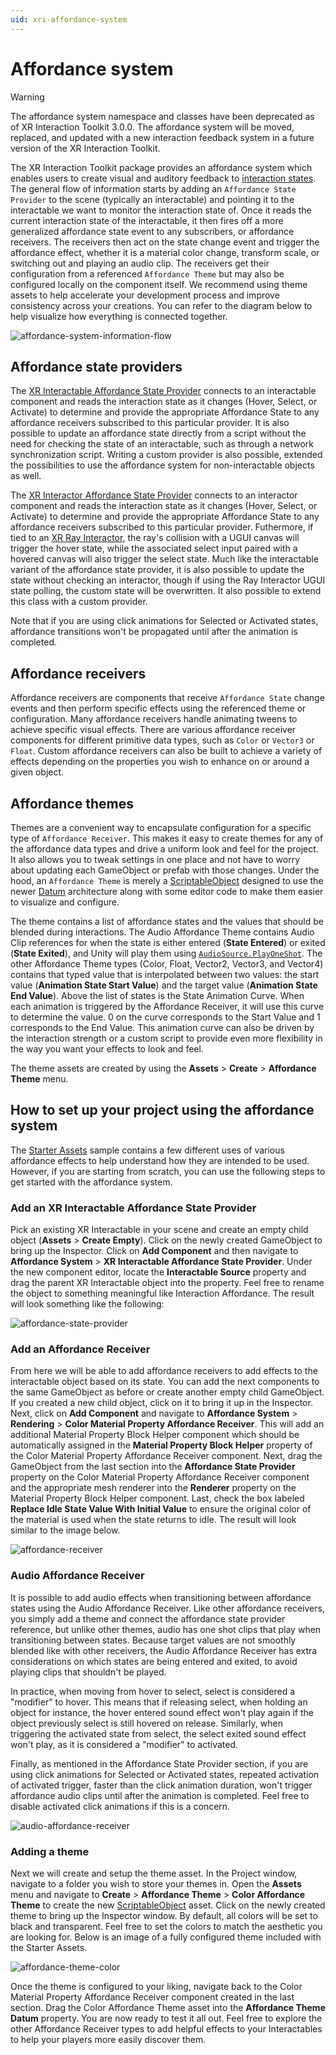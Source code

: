 ```yaml
---
uid: xri-affordance-system
---
```

# Affordance system

> [!WARNING]
> The affordance system namespace and classes have been deprecated as of XR Interaction Toolkit 3.0.0. The affordance system will be moved, replaced, and updated with a new interaction feedback system in a future version of the XR Interaction Toolkit.

The XR Interaction Toolkit package provides an affordance system which enables users to create visual and auditory feedback to [interaction states](architecture.md#states). The general flow of information starts by adding an `Affordance State Provider` to the scene (typically an interactable) and pointing it to the interactable we want to monitor the interaction state of. Once it reads the current interaction state of the interactable, it then fires off a more generalized affordance state event to any subscribers, or affordance receivers. The receivers then act on the state change event and trigger the affordance effect, whether it is a material color change, transform scale, or switching out and playing an audio clip. The receivers get their configuration from a referenced `Affordance Theme` but may also be configured locally on the component itself. We recommend using theme assets to help accelerate your development process and improve consistency across your creations. You can refer to the diagram below to help visualize how everything is connected together.

![affordance-system-information-flow](images/affordance-system-information-flow.svg)

## Affordance state providers

The [XR Interactable Affordance State Provider](xr-interactable-affordance-state-provider.md) connects to an interactable component and reads the interaction state as it changes (Hover, Select, or Activate) to determine and provide the appropriate Affordance State to any affordance receivers subscribed to this particular provider. It is also possible to update an affordance state directly from a script without the need for checking the state of an interactable, such as through a network synchronization script. Writing a custom provider is also possible, extended the possibilities to use the affordance system for non-interactable objects as well.

The [XR Interactor Affordance State Provider](xr-interactor-affordance-state-provider.md) connects to an interactor component and reads the interaction state as it changes (Hover, Select, or Activate) to determine and provide the appropriate Affordance State to any affordance receivers subscribed to this particular provider. Futhermore, if tied to an [XR Ray Interactor](xr-ray-interactor.md), the ray's collision with a UGUI canvas will trigger the hover state, while the associated select input paired with a hovered canvas will also trigger the select state. Much like the interactable variant of the affordance state provider, it is also possible to update the state without checking an interactor, though if using the Ray Interactor UGUI state polling, the custom state will be overwritten. It also possible to extend this class with a custom provider.

Note that if you are using click animations for Selected or Activated states, affordance transitions won't be propagated until after the animation is completed.

## Affordance receivers

Affordance receivers are components that receive `Affordance State` change events and then perform specific effects using the referenced theme or configuration. Many affordance receivers handle animating tweens to achieve specific visual effects. There are various affordance receiver components for different primitive data types, such as `Color` or `Vector3` or `Float`. Custom affordance receivers can also be built to achieve a variety of effects depending on the properties you wish to enhance on or around a given object.

## Affordance themes

Themes are a convenient way to encapsulate configuration for a specific type of `Affordance Receiver`. This makes it easy to create themes for any of the affordance data types and drive a uniform look and feel for the project. It also allows you to tweak settings in one place and not have to worry about updating each GameObject or prefab with those changes. Under the hood, an `Affordance Theme` is merely a [ScriptableObject](https://docs.unity3d.com/Manual/class-ScriptableObject.html) designed to use the newer [Datum](https://docs.unity3d.com/Packages/com.unity.xr.core-utils@2.4/api/Unity.XR.CoreUtils.Datums.Datum-1.html) architecture along with some editor code to make them easier to visualize and configure.

The theme contains a list of affordance states and the values that should be blended during interactions. The Audio Affordance Theme contains Audio Clip references for when the state is either entered (**State Entered**) or exited (**State Exited**), and Unity will play them using [`AudioSource.PlayOneShot`](https://docs.unity3d.com/ScriptReference/AudioSource.PlayOneShot.html). The other Affordance Theme types (Color, Float, Vector2, Vector3, and Vector4) contains that typed value that is interpolated between two values: the start value (**Animation State Start Value**) and the target value (**Animation State End Value**). Above the list of states is the State Animation Curve. When each animation is triggered by the Affordance Receiver, it will use this curve to determine the value. 0 on the curve corresponds to the Start Value and 1 corresponds to the End Value. This animation curve can also be driven by the interaction strength or a custom script to provide even more flexibility in the way you want your effects to look and feel.

The theme assets are created by using the **Assets** &gt; **Create** &gt; **Affordance Theme** menu.

## How to set up your project using the affordance system

The [Starter Assets](samples-starter-assets.md) sample contains a few different uses of various affordance effects to help understand how they are intended to be used. However, if you are starting from scratch, you can use the following steps to get started with the affordance system.

### Add an XR Interactable Affordance State Provider

Pick an existing XR Interactable in your scene and create an empty child object (**Assets** &gt; **Create Empty**). Click on the newly created GameObject to bring up the Inspector. Click on **Add Component** and then navigate to **Affordance System** &gt; **XR Interactable Affordance State Provider**. Under the new component editor, locate the **Interactable Source** property and drag the parent XR Interactable object into the property. Feel free to rename the object to something meaningful like Interaction Affordance. The result will look something like the following:

![affordance-state-provider](images/affordance-state-provider.png)

### Add an Affordance Receiver

From here we will be able to add affordance receivers to add effects to the interactable object based on its state. You can add the next components to the same GameObject as before or create another empty child GameObject. If you created a new child object, click on it to bring it up in the Inspector. Next, click on **Add Component** and navigate to **Affordance System** &gt; **Rendering** &gt; **Color Material Property Affordance Receiver**. This will add an additional Material Property Block Helper component which should be automatically assigned in the **Material Property Block Helper** property of the Color Material Property Affordance Receiver component. Next, drag the GameObject from the last section into the **Affordance State Provider** property on the Color Material Property Affordance Receiver component and the appropriate mesh renderer into the **Renderer** property on the Material Property Block Helper component. Last, check the box labeled **Replace Idle State Value With Initial Value** to ensure the original color of the material is used when the state returns to idle. The result will look similar to the image below.

![affordance-receiver](images/affordance-receiver.png)

### Audio Affordance Receiver

It is possible to add audio effects when transitioning between affordance states using the Audio Affordance Receiver.
Like other affordance receivers, you simply add a theme and connect the affordance state provider reference, but unlike other themes, audio has one shot clips that play when transitioning between states. Because target values are not smoothly blended like with other receivers, the Audio Affordance Receiver has extra considerations on which states are being entered and exited, to avoid playing clips that shouldn't be played.

In practice, when moving from hover to select, select is considered a "modifier" to hover. This means that if releasing select, when holding an object for instance, the hover entered sound effect won't play again if the object previously select is still hovered on release. Similarly, when triggering the activated state from select, the select exited sound effect won't play, as it is considered a "modifier" to activated.

Finally, as mentioned in the Affordance State Provider section, if you are using click animations for Selected or Activated states, repeated activation of activated trigger, faster than the click animation duration, won't trigger affordance audio clips until after the animation is completed. Feel free to disable activated click animations if this is a concern.

![audio-affordance-receiver](images/audio-affordance-receiver.png)

### Adding a theme

Next we will create and setup the theme asset. In the Project window, navigate to a folder you wish to store your themes in. Open the **Assets** menu and navigate to **Create** &gt; **Affordance Theme** &gt; **Color Affordance Theme** to create the new [ScriptableObject](https://docs.unity3d.com/Manual/class-ScriptableObject.html) asset. Click on the newly created theme to bring up the Inspector window. By default, all colors will be set to black and transparent. Feel free to set the colors to match the aesthetic you are looking for. Below is an image of a fully configured theme included with the Starter Assets.

![affordance-theme-color](images/affordance-theme-color.png)

Once the theme is configured to your liking, navigate back to the Color Material Property Affordance Receiver component created in the last section. Drag the Color Affordance Theme asset into the **Affordance Theme Datum** property. You are now ready to test it all out. Feel free to explore the other Affordance Receiver types to add helpful effects to your Interactables to help your players more easily discover them.
